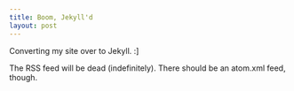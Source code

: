 ```yaml
---
title: Boom, Jekyll'd
layout: post
---
```


Converting my site over to Jekyll. :]

The RSS feed will be dead (indefinitely). There should be an atom.xml feed, though.